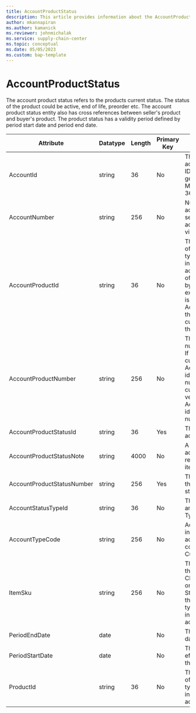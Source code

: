 ```yaml
---
title: AccountProductStatus
description: This article provides information about the AccountProductStatus entity.
author: mkannapiran
ms.author: kamanick
ms.reviewer: johnmichalak
ms.service: supply-chain-center
ms.topic: conceptual
ms.date: 05/05/2023
ms.custom: bap-template
---
```


# **AccountProductStatus**

The account product status refers to the products current status. The status of the product could be active, end of life, preorder etc. The account product status entity also has cross references between seller's product and buyer's product. The product status has a validity period defined by period start date and period end date.



|	Attribute	|	Datatype	|	Length	|	Primary Key	|	Description	|
|---------------|--------|------|----------|-----------|
|	AccountId	|	string	|	36	|	No	|	The unique ID of the account. The Account ID is an internal system generated ID by Microsoft Dynamics 365 applications.	|
|	AccountNumber	|	string	|	256	|	No	|	Number or code for the account to quickly search and identify the account in system views.	|
|	AccountProductId	|	string	|	36	|	No	|	The Stockkeeping Unit of the product, which is typically used for inventory-related activities. The unique ID of the product managed by the account. For example, if the account is a customer, then AccountProductId holds the product ID the customer uses to refer the sellers product.	|
|	AccountProductNumber	|	string	|	256	|	No	|	The unique product number for the account. If the account is a customer, then AccountProductNumber identifies the product number of the customer, or if its vendor then AccountProductNumber identifies the product number of the vendor.	|
|	AccountProductStatusId	|	string	|	36	|	Yes	|	The unique ID of the account product status	|
|	AccountProductStatusNote	|	string	|	4000	|	No	|	A note, comment or additional information regarding the vendor item status.	|
|	AccountProductStatusNumber	|	string	|	256	|	Yes	|	The unique number of the account product status	|
|	AccountStatusTypeId	|	string	|	36	|	No	|	The unique identifier of an Account Status Type.	|
|	AccountTypeCode	|	string	|	256	|	No	|	Account type code indicates the type of account. An account could be Vendor, Customer etc.	|
|	ItemSku	|	string	|	256	|	No	|	The product number of the Microsoft Supply Chain Center customer or user. The Stockkeeping Unit of the product, which is typically used for inventory-related activities. |
|	PeriodEndDate	|	date	|		|	No	|	The validity or expiry date of this record	|
|	PeriodStartDate	|	date	|		|	No	|	The beginning or effective start date of this record	|
|	ProductId	|	string	|	36	|	No	|	The Stockkeeping Unit of the product, which is typically used for inventory-related activities.	|
